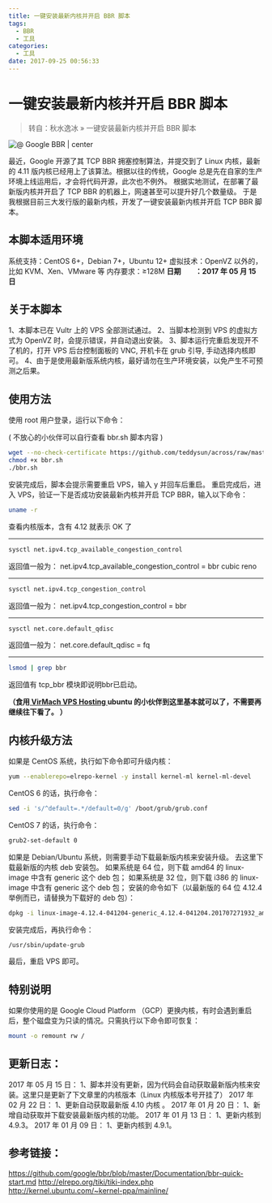 ```yaml
---
title: 一键安装最新内核并开启 BBR 脚本
tags:
  - BBR
  - 工具
categories:
  - 工具
date: 2017-09-25 00:56:33
---
```

# 一键安装最新内核并开启 BBR 脚本

> 转自：秋水逸冰 » 一键安装最新内核并开启 BBR 脚本

![@ Google BBR | center ](http://oux9sg1nc.bkt.clouddn.com/17-9-24/85116344.jpg)

最近，Google 开源了其 TCP BBR 拥塞控制算法，并提交到了 Linux 内核，最新的 4.11 版内核已经用上了该算法。根据以往的传统，Google 总是先在自家的生产环境上线运用后，才会将代码开源，此次也不例外。
根据实地测试，在部署了最新版内核并开启了 TCP BBR 的机器上，网速甚至可以提升好几个数量级。
于是我根据目前三大发行版的最新内核，开发了一键安装最新内核并开启 TCP BBR 脚本。

## 本脚本适用环境

系统支持：CentOS 6+，Debian 7+，Ubuntu 12+
虚拟技术：OpenVZ 以外的，比如 KVM、Xen、VMware 等
内存要求：≥128M
**日期　　：2017 年 05 月 15 日**

## 关于本脚本

1、本脚本已在 Vultr 上的 VPS 全部测试通过。
2、当脚本检测到 VPS 的虚拟方式为 OpenVZ 时，会提示错误，并自动退出安装。
3、脚本运行完重启发现开不了机的，打开 VPS 后台控制面板的 VNC, 开机卡在 grub 引导, 手动选择内核即可。
4、由于是使用最新版系统内核，最好请勿在生产环境安装，以免产生不可预测之后果。

## 使用方法

使用 root 用户登录，运行以下命令：

( 不放心的小伙伴可以自行查看 bbr.sh 脚本内容 )

```bash
wget --no-check-certificate https://github.com/teddysun/across/raw/master/bbr.sh
chmod +x bbr.sh
./bbr.sh
```

安装完成后，脚本会提示需要重启 VPS，输入 y 并回车后重启。
重启完成后，进入 VPS，验证一下是否成功安装最新内核并开启 TCP BBR，输入以下命令：

```bash
uname -r
```

查看内核版本，含有 4.12 就表示 OK 了

---

```bash
sysctl net.ipv4.tcp_available_congestion_control
```
返回值一般为：
net.ipv4.tcp_available_congestion_control = bbr cubic reno

---

```bash
sysctl net.ipv4.tcp_congestion_control
```
返回值一般为：
net.ipv4.tcp_congestion_control = bbr

---

```bash
sysctl net.core.default_qdisc
```
返回值一般为：
net.core.default_qdisc = fq

---

```bash
lsmod | grep bbr
```
返回值有 tcp_bbr 模块即说明bbr已启动。

**（食用[ VirMach VPS Hosting ](https://billing.virmach.com/aff.php?aff=2540) ubuntu 的小伙伴到这里基本就可以了，不需要再继续往下看了。 ）**

## 内核升级方法
如果是 CentOS 系统，执行如下命令即可升级内核：
```bash
yum --enablerepo=elrepo-kernel -y install kernel-ml kernel-ml-devel
```

CentOS 6 的话，执行命令：
```bash
sed -i 's/^default=.*/default=0/g' /boot/grub/grub.conf
```

CentOS 7 的话，执行命令：
```bash
grub2-set-default 0
```

如果是 Debian/Ubuntu 系统，则需要手动下载最新版内核来安装升级。
去这里下载最新版的内核 deb 安装包。
如果系统是 64 位，则下载 amd64 的 linux-image 中含有 generic 这个 deb 包；
如果系统是 32 位，则下载 i386 的 linux-image 中含有 generic 这个 deb 包；
安装的命令如下（以最新版的 64 位 4.12.4 举例而已，请替换为下载好的 deb 包）：

```bash
dpkg -i linux-image-4.12.4-041204-generic_4.12.4-041204.201707271932_amd64.deb
```

安装完成后，再执行命令：
```bash
/usr/sbin/update-grub
```

最后，重启 VPS 即可。

## 特别说明

如果你使用的是 Google Cloud Platform （GCP）更换内核，有时会遇到重启后，整个磁盘变为只读的情况。只需执行以下命令即可恢复：

```bash
mount -o remount rw /
```

## 更新日志：

2017 年 05 月 15 日：
1、脚本并没有更新，因为代码会自动获取最新版内核来安装。这里只是更新了下文章里的内核版本（Linux 内核版本号开挂了）
2017 年 02 月 22 日：
1、更新自动获取最新版 4.10 内核 。
2017 年 01 月 20 日：
1、新增自动获取并下载安装最新版内核的功能。
2017 年 01 月 13 日：
1、更新内核到 4.9.3。
2017 年 01 月 09 日：
1、更新内核到 4.9.1。

## 参考链接：

https://github.com/google/bbr/blob/master/Documentation/bbr-quick-start.md
http://elrepo.org/tiki/tiki-index.php
http://kernel.ubuntu.com/~kernel-ppa/mainline/

